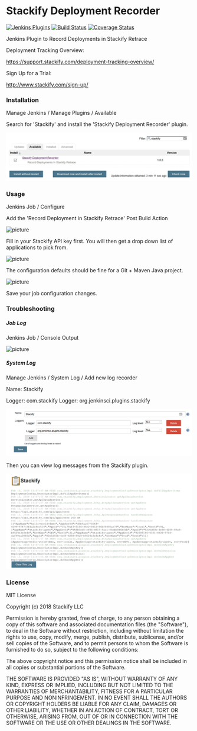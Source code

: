# Stackify Deployment Recorder

[![Jenkins Plugins](https://img.shields.io/jenkins/plugin/v/stackify-deployment-recorder.svg)](https://wiki.jenkins.io/display/JENKINS/Stackify+Deployment+Recorder+Plugin)
[![Build Status](https://travis-ci.org/jenkinsci/stackify-deployment-recorder-plugin.svg?branch=master)](https://travis-ci.org/jenkinsci/stackify-deployment-recorder-plugin)
[![Coverage Status](https://coveralls.io/repos/github/jenkinsci/stackify-deployment-recorder-plugin/badge.svg?branch=master)](https://coveralls.io/github/jenkinsci/stackify-deployment-recorder-plugin?branch=master)

Jenkins Plugin to Record Deployments in Stackify Retrace

Deployment Tracking Overview:

https://support.stackify.com/deployment-tracking-overview/

Sign Up for a Trial:

http://www.stackify.com/sign-up/

### Installation

Manage Jenkins / Manage Plugins / Available

Search for 'Stackify' and install the 'Stackify Deployment Recorder' plugin. 

![picture](images/install.png)

### Usage

Jenkins Job / Configure

Add the 'Record Deployment in Stackify Retrace' Post Build Action

![picture](images/postbuildaction.png)

Fill in your Stackify API key first. You will then get a drop down list of applications to pick from. 

![picture](images/blankconfig.png)

The configuration defaults should be fine for a Git + Maven Java project. 

![picture](images/config.png)

Save your job configuration changes.

### Troubleshooting

##### Job Log

Jenkins Job / Console Output

![picture](images/joblog.png)

##### System Log

Manage Jenkins / System Log / Add new log recorder

Name: Stackify

Logger: com.stackify
Logger: org.jenkinsci.plugins.stackify

![picture](images/systemlogrecorder.png)

Then you can view log messages from the Stackify plugin.

![picture](images/systemlog.png)

### License

MIT License

Copyright (c) 2018 Stackify LLC

Permission is hereby granted, free of charge, to any person obtaining a copy
of this software and associated documentation files (the "Software"), to deal
in the Software without restriction, including without limitation the rights
to use, copy, modify, merge, publish, distribute, sublicense, and/or sell
copies of the Software, and to permit persons to whom the Software is
furnished to do so, subject to the following conditions:

The above copyright notice and this permission notice shall be included in all
copies or substantial portions of the Software.

THE SOFTWARE IS PROVIDED "AS IS", WITHOUT WARRANTY OF ANY KIND, EXPRESS OR
IMPLIED, INCLUDING BUT NOT LIMITED TO THE WARRANTIES OF MERCHANTABILITY,
FITNESS FOR A PARTICULAR PURPOSE AND NONINFRINGEMENT. IN NO EVENT SHALL THE
AUTHORS OR COPYRIGHT HOLDERS BE LIABLE FOR ANY CLAIM, DAMAGES OR OTHER
LIABILITY, WHETHER IN AN ACTION OF CONTRACT, TORT OR OTHERWISE, ARISING FROM,
OUT OF OR IN CONNECTION WITH THE SOFTWARE OR THE USE OR OTHER DEALINGS IN THE
SOFTWARE.
